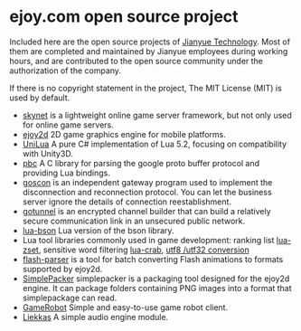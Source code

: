 ejoy.com open source project
===========

Included here are the open source projects of [Jianyue Technology](http://ejoy.com). Most of them are completed and maintained by Jianyue employees during working hours, and are contributed to the open source community under the authorization of the company.

If there is no copyright statement in the project, The MIT License (MIT) is used by default.

* [skynet](https://github.com/cloudwu/skynet) is a lightweight online game server framework, but not only used for online game servers.
* [ejoy2d](https://github.com/ejoy/ejoy2d) 2D game graphics engine for mobile platforms.
* [UniLua](https://github.com/xebecnan/UniLua) A pure C# implementation of Lua 5.2, focusing on compatibility with Unity3D.
* [pbc](https://github.com/cloudwu/pbc) A C library for parsing the google proto buffer protocol and providing Lua bindings.
* [goscon](https://github.com/xjdrew/goscon) is an independent gateway program used to implement the disconnection and reconnection protocol. You can let the business server ignore the details of connection reestablishment.
* [gotunnel](https://github.com/xjdrew/gotunnel) is an encrypted channel builder that can build a relatively secure communication link in an unsecured public network.
* [lua-bson](https://github.com/cloudwu/lua-bson) Lua version of the bson library.
* Lua tool libraries commonly used in game development: ranking list [lua-zset](https://github.com/xjdrew/lua-zset), sensitive word filtering [lua-crab](https://github.com/xjdrew/crab), [utf8 /utf32 conversion](https://github.com/xjdrew/crab/blob/master/lua-utf8.c)
* [flash-parser](https://github.com/robinxb/flash-parser) is a tool for batch converting Flash animations to formats supported by ejoy2d.
* [SimplePacker](https://github.com/skykapok/simplepacker) simplepacker is a packaging tool designed for the ejoy2d engine. It can package folders containing PNG images into a format that simplepackage can read.
* [GameRobot](https://github.com/hqwrong/game-robot) Simple and easy-to-use game robot client.
* [Liekkas](https://github.com/lvzixun/Liekkas) A simple audio engine module.

